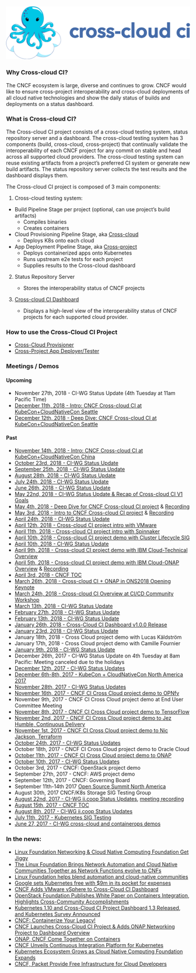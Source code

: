 ![Cross-cloud Continuous Integration](https://raw.githubusercontent.com/crosscloudci/artwork/914eca80b90ad1325c9e2460a0410f4aaaaf3f69/crosscloudci/horizontal/color/crosscloudci-horizontal-color.png)



### Why Cross-cloud CI?

The CNCF ecosystem is large, diverse and continues to grow. CNCF would like to ensure cross-project interoperability and cross-cloud deployments of all cloud native technologies and show the daily status of builds and deployments on a status dashboard. 

### What is Cross-cloud CI?


The Cross-cloud CI project consists of a cross-cloud testing system, status repository server and a dashboard. The cross-cloud testing system has 3 components (build, cross-cloud, cross-project) that continually validate the interoperability of each CNCF project for any commit on stable and head across all supported cloud providers. The cross-cloud testing system can reuse existing artifacts from a project’s preferred CI system or generate new build artifacts. The status repository server collects the test results and the dashboard displays them.

The Cross-cloud CI project is composed of 3 main components:

1. Cross-cloud testing system:
- Build Pipeline Stage per project (optional, can use project’s build artifacts)
  * Compiles binaries
  * Creates containers
- Cloud Provisioning Pipeline Stage, aka [Cross-cloud](https://github.com/crosscloudci/cross-cloud) 
  * Deploys K8s onto each cloud
- App Deployment Pipeline Stage, aka [Cross-project](https://github.com/crosscloudci/cross-project) 
  * Deploys containerized apps onto Kubernetes 
  * Runs upstream e2e tests for each project 
  * Supplies results to the Cross-cloud dashboard

2. Status Repository Server
   * Stores the interoperability status of CNCF projects

3. [Cross-cloud CI Dashboard](https://cncf.ci)
   * Displays a high-level view of the interoperability status of CNCF projects for each supported cloud provider.
  

### How to use the Cross-Cloud CI Project

* [Cross-Cloud Provisioner](https://github.com/crosscloudci/cross-cloud#how-to-use-cross-cloud)
* [Cross-Project App Deployer/Tester](https://github.com/crosscloudci/cross-project) 


### Meetings / Demos

#### Upcoming
- November 27th, 2018 - CI-WG Status Update (4th Tuesday at 11am Pacific Time)
- [December 11th, 2018 - Intro: CNCF Cross-cloud CI at KubeCon+CloudNativeCon Seattle](https://kccna18.sched.com/event/Grci)
- [December 12th, 2018 - Deep Dive: CNCF Cross-cloud CI at KubeCon+CloudNativeCon Seattle](https://kccna18.sched.com/event/Greb) 



#### Past
- [November 14th, 2018 - Intro: CNCF Cross-cloud CI at KubeCon+CloudNativeCon China](https://kccncchina2018english.sched.com/event/FuL2)
- [October 23rd, 2018 - CI-WG Status Update](https://docs.google.com/presentation/d/1OkFQvmPnfMZjNZtpe0irfax01llm2ziWUq-V9i2HUN8/edit#slide=id.g3e44af8930_0_0)
- [September 25th, 2018 - CI-WG Status Update](https://docs.google.com/presentation/d/1wB922KAXg3Z8a-TNizoTm8WoDIVF7i9uIYtitmvwSSY/edit#slide=id.g3e44af8930_0_0)
- [August 28th, 2018 - CI-WG Status Update](https://docs.google.com/presentation/d/1n2vwXjKgaohCfEIp4li2SQqWPvYhvHSRLZJKEiqGvKk/edit?usp=sharing)
- [July 24th, 2018 - CI-WG Status Update](https://docs.google.com/presentation/d/1i6_s3gnAv5nuPMbtKDs4wNuQfjY1ZCNHl9eWPXEdfjw/edit#slide=id.g3c7ed1ecb6_0_0)
- [June 26th, 2018 - CI-WG Status Update](https://docs.google.com/presentation/d/1ugLK-QUv0yfb8qiCS41MW8__I58TrHYu4rzhck4CbpM/edit#slide=id.g3c7ed1ecb6_0_0)
- [May 22nd, 2018 - CI-WG Status Update & Recap of Cross-cloud CI V1 Goals](https://docs.google.com/presentation/d/19CTi4_k0Cjf6KKFd21TBSxTBDeyiiDalcw08ELxeaqI/edit#slide=id.g3783789093_0_269)
- [May 4th, 2018 - Deep Dive for CNCF Cross-cloud CI project](https://docs.google.com/presentation/d/1fpUdXYV230ciZPb-EHveKCkQUW2Fz63lsHjG4Lt1qlg/edit#slide=id.p3) & [Recording](https://youtu.be/m-WK-pOs5TA)
- [May 3rd, 2018 - Intro to CNCF Cross-cloud CI project](https://docs.google.com/presentation/d/1mpcuGlP5yzvKmYYOFB0L9WWSFPUnhIQ1E2jT8ko6bqc/edit#slide=id.p3) & [Recording](https://youtu.be/wb7aCAk1VFU)
- [April 24th, 2018 - CI-WG Status Update](https://docs.google.com/presentation/d/1jGp_qyMA877k5hnThiJkS1Rr1e-tVb8L2CcDGmSbscU/edit#slide=id.g3783789093_0_269)
- [April 12th, 2018 - Cross-cloud CI project intro with VMware](https://docs.google.com/presentation/d/1p9ho9RkHdeja11wq20S_ctPbgEa_pY3KaETzfW87_Os/edit#slide=id.g24450b0d21_0_222)
- [April 11th, 2018 - Cross-cloud CI project intro with Spinnaker](https://docs.google.com/presentation/d/1cse3qkQgDWzF42I77X0Uo-00KID0Q4w3tZRpEw4zx-M/edit)
- [April 10th, 2018 - Cross-cloud CI project demo with Cluster Lifecycle SIG](https://docs.google.com/presentation/d/1qpUXDgK3TzK2lJWVN7YJJWMb-Lr37g-RdT4tDYXoRn0/edit#slide=id.g24450b0d21_0_222)
- [April 10th, 2018 - CI-WG Status Update](https://docs.google.com/presentation/d/1Cjyv-FD8hLbHG876jUeVQsGWHSezZrqZ0xJ83eDfHxA/edit) 
- [April 9th, 2018 - Cross-cloud CI project demo with IBM Cloud-Technical Overview](https://docs.google.com/presentation/d/160uOVQ7BDld5o7BCpPurbuSjAFfsESLEdP79fCu7GlQ/edit#slide=id.g24450b0d21_0_222) 
- [April 5th, 2018 - Cross-cloud CI project demo with IBM Cloud-ONAP Overview](https://docs.google.com/presentation/d/1VXmB4KVncDXO4cq4cBg8IfGOrbVlZc5xW7wsdmOrL9A/edit#slide=id.g24450b0d21_0_222) & [Recording](https://drive.google.com/file/d/1ahx3CHEjx_eG2i7JUYVFHXL5wSPmzLhF/view)
- [April 3rd, 2018 - CNCF TOC](https://youtu.be/uEPRv2a3Scs?t=975)
- [March 26th, 2018 - Cross-cloud CI + ONAP in ONS2018 Opening Keynote](https://youtu.be/eY2cHHMzOZw?t=1110)
- [March 24th, 2018 - Cross-cloud CI Overview at CI/CD Community Workshop](https://docs.google.com/presentation/d/1241RB9tJALXSFXJKbd7z3NU1mw06j_p6RnMKNcm0gAs/edit#slide=id.g24450b0d21_0_222)
- [March 13th, 2018 - CI-WG Status Update](https://docs.google.com/presentation/d/1yIZ8p8_3rqrT81rCsQtA1Burbfz6IAEF8wCsgOGT5Jc/edit#slide=id.g24450b0d21_0_222)
- [February 27th, 2018 - CI-WG Status Update](https://docs.google.com/presentation/d/1Yd2rH5PlwmhRoVCeIgI-kWpalRZ_ipgbtn5n0V58uRI/edit#slide=id.g24450b0d21_0_222)
- [February 13th, 2018 - CI-WG Status Update](https://docs.google.com/presentation/d/1J51D4uRLgS6o_J7xkHbQmVPxVjmceuYTr_we1MeCOI4/edit?ts=5a832888#slide=id.g24450b0d21_0_222)
- [January 26th, 2018 - Cross-Cloud CI Dashboard v1.0.0 Release](https://docs.google.com/presentation/d/1hhhx0C3REd3l94QU-0DB6Try4jdHZ8ou2klzJOfCC9M/edit?usp=sharing)
- [January 23rd, 2018 - CI-WG Status Update](https://docs.google.com/presentation/d/1j8wa5xGMFFiLBwxuu4xyhtMFUyGSnDb-EIJY2ghsf-A/)
- January 18th, 2018 - Cross Cloud project demo with Lucas Käldström
- January 17th, 2018 - Cross Cloud project demo with Camille Fournier
- [January 9th, 2018 - CI-WG Status Update](https://docs.google.com/presentation/d/1DXs0DNCnPcpM8Bou6K1A3E9G89CmW8cwZJincwgewuM/edit#slide=id.g242b36cf7c_0_151)
- December 26th, 2017 - CI-WG Status Update on 4th Tuesday at 8am Pacific: Meeting canceled due to the holidays
- [December 12th, 2017 - CI-WG Status Updates](https://docs.google.com/presentation/d/16a-oKZcl4CKwMtcvU6mWDOzIcb7oNTXW5wNppN8-M0s/edit?usp=sharing)
- [December 6th-8th, 2017 - KubeCon + CloudNativeCon North America 2017](https://www.cncf.io/event/cloudnativecon-north-america-2017/)
- [November 28th, 2017 - CI-WG Status Updates](https://docs.google.com/presentation/d/1JAXkf6kKgo6E7mhKPgZXbRWIsh-yE6TkgEXPBhttpH4/edit?usp=sharing)
- [November 16th, 2017 - CNCF CI Cross Cloud project demo to OPNfv](https://docs.google.com/presentation/d/1_gfoyOWMWnt5YS1KuYSbKh-hHPYdgtQ4-lI3dPtaLSY/edit#slide=id.g27c85eba33_0_182)
- November 9th, 2017 - CNCF CI Cross Cloud project demo at End User Committee Meeting
- [November 8th, 2017 - CNCF CI Cross Cloud project demo to TensorFlow](https://docs.google.com/presentation/d/1AoJxg3PC84tAdKXNJ9t5PUUkBYTZjP9CQe197qokGZs/edit#slide=id.g24450b0d21_0_222)
- [November 2nd, 2017 - CNCF CI Cross Cloud project demo to Jez Humble, Continuous Delivery](https://docs.google.com/presentation/d/1dhJgeBLYEzXoVvpxX7ls75o-GdsVwhpUY08O8UAiUUc/edit?usp=sharing)
- [November 1st, 2017 - CNCF CI Cross Cloud project demo to Nic Jackson, Terraform](https://docs.google.com/presentation/d/1Y1E1y5SHTW56CDT4hyAFZAtPftOeezqCZrhLGCjY94A/edit?usp=sharing)
- [October 24th, 2017 - CI-WG Status Updates](https://docs.google.com/a/vulk.coop/presentation/d/10x7ssMrYN5A_XBxN8NBQ2Zoy2akbT2NqO7mn6hJLnSk/edit?usp=sharing)
- October 18th, 2017 - CNCF CI Cross Cloud project demo to Oracle Cloud
- [October 11th, 2017 - CNCF CI Cross Cloud project demo to ONAP](https://docs.google.com/presentation/d/1EclOrNbeF7gqlIR3hfjKAAVvdl68NDcWEGQho1MpS-E/edit#slide=id.g24450b0d21_0_222)
- [October 10th, 2017 - CI-WG Status Updates](https://docs.google.com/presentation/d/1kahPZZyk1S1fbvy0-ocaDvSzoJlSE_2JlE-sQHhDu1g/edit#slide=id.g242b36cf7c_0_10)
- October 3rd, 2017 - CNCF: OpenStack project demo
- September 27th, 2017 - CNCF: AWS project demo 
- September 12th, 2017 - CNCF: Governing Board
- September 11th-14th 2017 [Open Source Summit North America](http://events.linuxfoundation.org/events/open-source-summit-north-america)
- August 30th, 2017 CNCF/K8s Storage SIG Testing Group
- [August 22nd, 2017 - CI-WG ii.coop Status Updates](https://docs.google.com/presentation/d/1MixvezbkqJP4VeA09kUd-Po18V3SLHS-nSlOnkzowms/edit#slide=id.g242b36cf7c_0_10), [meeting recording](https://www.youtube.com/watch?v=TXZ151MRTpc)
- [August 15th, 2017 - CNCF TOC](https://youtu.be/aX12ituxdOU?t=51m32s)
- [August 8th, 2017 - CI-WG ii.coop Status Updates](https://docs.google.com/presentation/d/1dgkeXN7qSJ8tSUTZ5ecB67D155Y0Mphrpqi9ZFZXWKo/edit#slide=id.g242b36cf7c_0_10)
- [July 11th, 2017 - Kubernetes SIG Testing](https://www.youtube.com/watch?v=DQGcv2a4qXQ&list=PL69nYSiGNLP0ofY51bEooJ4TKuQtUSizR&index=1)
- [June 27, 2017 - CI-WG cross-cloud and containerops demos](https://www.youtube.com/watch?v=Jc5EJVK7ZZk&feature=youtu.be&t=307)


### In the news:
- [Linux Foundation Networking & Cloud Native Computing Foundation Get Jiggy](https://www.lightreading.com/nfv/containers/linux-foundation-networking-and-cloud-native-computing-foundation-get-jiggy/d/d-id/746403)
- [The Linux Foundation Brings Network Automation and Cloud Native Communities Together as Network Functions evolve to CNFs](https://www.prnewswire.com/news-releases/the-linux-foundation-brings-network-automation-and-cloud-native-communities-together-as-network-functions-evolve-to-cnfs-300718287.html)
- [Linux Foundation helps blend automation and cloud-native communities](https://www.fiercetelecom.com/telecom/linux-foundation-helps-blend-automation-and-cloud-native-communities)
- [Google sets Kubernetes free with $9m in its pocket for expenses](https://www.theregister.co.uk/2018/08/30/google_kubernetes_project/)
- [CNCF Adds VMware vSphere to Cross-Cloud CI Dashboard](https://blogs.vmware.com/cloudnative/2018/07/24/cncf-adds-vmware-vsphere-to-cross-cloud-ci-dashboard/)
- [OpenStack Foundation Publishes White Paper on Containers Integration, Highlights Cross-Community Accomplishments](https://goo.gl/mkCdiL)
- [Kubernetes 1.10 and Cross-Cloud CI Project Dashboard 1.3 Released, and Kubernetes Survey Announced](https://www.infoq.com/news/2018/04/kubernetes-1.10-cross-cloud)
- [CNCF: Containerize Your Legacy!](https://www.lightreading.com/nfv/containers/cncf-containerize-your-legacy!/d/d-id/741954)
- [CNCF Launches Cross-Cloud CI Project & Adds ONAP Networking Project to Dashboard Overview](https://www.cncf.io/blog/2018/03/27/cncf-launches-cross-cloud-ci-project-adds-onap-networking-project-to-dashboard-overview/)
- [ONAP, CNCF Come Together on Containers](https://www.lightreading.com/nfv/containers/onap-cncf-come-together-on-containers/d/d-id/741790)
- [CNCF Unveils Continuous Integration Platform for Kubernetes](https://containerjournal.com/2018/03/27/cncf-unveils-continuous-integration-platform-kubernetes/)
- [Kubernetes Ecosystem Grows as Cloud Native Computing Foundation Expands](https://www.serverwatch.com/server-news/kubernetes-ecosystem-grows-as-cloud-native-computing-foundation-expands.html)
- [CNCF, Packet Provide Free Infrastructure for Cloud Developers](https://thenewstack.io/cncf-packet-team-provide-free-infrastructure-cloud-developers/)
